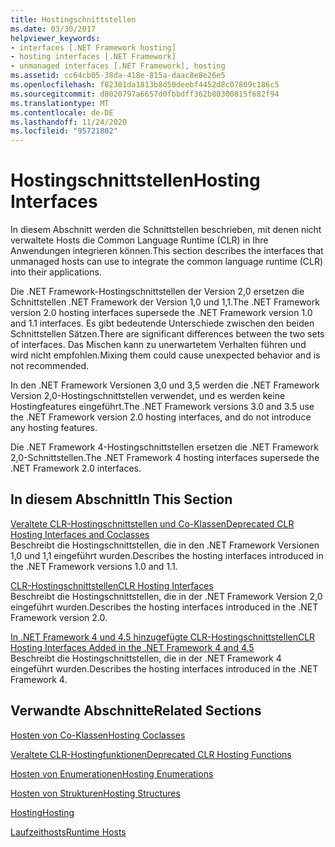 ```yaml
---
title: Hostingschnittstellen
ms.date: 03/30/2017
helpviewer_keywords:
- interfaces [.NET Framework hosting]
- hosting interfaces [.NET Framework]
- unmanaged interfaces [.NET Framework], hosting
ms.assetid: cc64cb05-38da-418e-815a-daac8e8e26e5
ms.openlocfilehash: f82301da1813b8d50deebf4452d8c07809c186c5
ms.sourcegitcommit: d8020797a6657d0fbbdff362b80300815f682f94
ms.translationtype: MT
ms.contentlocale: de-DE
ms.lasthandoff: 11/24/2020
ms.locfileid: "95721802"
---
```

# <a name="hosting-interfaces"></a><span data-ttu-id="de5c5-102">Hostingschnittstellen</span><span class="sxs-lookup"><span data-stu-id="de5c5-102">Hosting Interfaces</span></span>

<span data-ttu-id="de5c5-103">In diesem Abschnitt werden die Schnittstellen beschrieben, mit denen nicht verwaltete Hosts die Common Language Runtime (CLR) in Ihre Anwendungen integrieren können.</span><span class="sxs-lookup"><span data-stu-id="de5c5-103">This section describes the interfaces that unmanaged hosts can use to integrate the common language runtime (CLR) into their applications.</span></span>  
  
 <span data-ttu-id="de5c5-104">Die .NET Framework-Hostingschnittstellen der Version 2,0 ersetzen die Schnittstellen .NET Framework der Version 1,0 und 1,1.</span><span class="sxs-lookup"><span data-stu-id="de5c5-104">The .NET Framework version 2.0 hosting interfaces supersede the .NET Framework version 1.0 and 1.1 interfaces.</span></span> <span data-ttu-id="de5c5-105">Es gibt bedeutende Unterschiede zwischen den beiden Schnittstellen Sätzen.</span><span class="sxs-lookup"><span data-stu-id="de5c5-105">There are significant differences between the two sets of interfaces.</span></span> <span data-ttu-id="de5c5-106">Das Mischen kann zu unerwartetem Verhalten führen und wird nicht empfohlen.</span><span class="sxs-lookup"><span data-stu-id="de5c5-106">Mixing them could cause unexpected behavior and is not recommended.</span></span>  
  
 <span data-ttu-id="de5c5-107">In den .NET Framework Versionen 3,0 und 3,5 werden die .NET Framework Version 2,0-Hostingschnittstellen verwendet, und es werden keine Hostingfeatures eingeführt.</span><span class="sxs-lookup"><span data-stu-id="de5c5-107">The .NET Framework versions 3.0 and 3.5 use the .NET Framework version 2.0 hosting interfaces, and do not introduce any hosting features.</span></span>  
  
 <span data-ttu-id="de5c5-108">Die .NET Framework 4-Hostingschnittstellen ersetzen die .NET Framework 2,0-Schnittstellen.</span><span class="sxs-lookup"><span data-stu-id="de5c5-108">The .NET Framework 4 hosting interfaces supersede the .NET Framework 2.0 interfaces.</span></span>
  
## <a name="in-this-section"></a><span data-ttu-id="de5c5-109">In diesem Abschnitt</span><span class="sxs-lookup"><span data-stu-id="de5c5-109">In This Section</span></span>  

 [<span data-ttu-id="de5c5-110">Veraltete CLR-Hostingschnittstellen und Co-Klassen</span><span class="sxs-lookup"><span data-stu-id="de5c5-110">Deprecated CLR Hosting Interfaces and Coclasses</span></span>](deprecated-clr-hosting-interfaces-and-coclasses.md)  
 <span data-ttu-id="de5c5-111">Beschreibt die Hostingschnittstellen, die in den .NET Framework Versionen 1,0 und 1,1 eingeführt wurden.</span><span class="sxs-lookup"><span data-stu-id="de5c5-111">Describes the hosting interfaces introduced in the .NET Framework versions 1.0 and 1.1.</span></span>  
  
 [<span data-ttu-id="de5c5-112">CLR-Hostingschnittstellen</span><span class="sxs-lookup"><span data-stu-id="de5c5-112">CLR Hosting Interfaces</span></span>](clr-hosting-interfaces.md)  
 <span data-ttu-id="de5c5-113">Beschreibt die Hostingschnittstellen, die in der .NET Framework Version 2,0 eingeführt wurden.</span><span class="sxs-lookup"><span data-stu-id="de5c5-113">Describes the hosting interfaces introduced in the .NET Framework version 2.0.</span></span>  
  
 [<span data-ttu-id="de5c5-114">In .NET Framework 4 und 4.5 hinzugefügte CLR-Hostingschnittstellen</span><span class="sxs-lookup"><span data-stu-id="de5c5-114">CLR Hosting Interfaces Added in the .NET Framework 4 and 4.5</span></span>](clr-hosting-interfaces-added-in-the-net-framework-4-and-4-5.md)  
 <span data-ttu-id="de5c5-115">Beschreibt die Hostingschnittstellen, die in der .NET Framework 4 eingeführt wurden.</span><span class="sxs-lookup"><span data-stu-id="de5c5-115">Describes the hosting interfaces introduced in the .NET Framework 4.</span></span>  
  
## <a name="related-sections"></a><span data-ttu-id="de5c5-116">Verwandte Abschnitte</span><span class="sxs-lookup"><span data-stu-id="de5c5-116">Related Sections</span></span>  

 [<span data-ttu-id="de5c5-117">Hosten von Co-Klassen</span><span class="sxs-lookup"><span data-stu-id="de5c5-117">Hosting Coclasses</span></span>](hosting-coclasses.md)  
  
 [<span data-ttu-id="de5c5-118">Veraltete CLR-Hostingfunktionen</span><span class="sxs-lookup"><span data-stu-id="de5c5-118">Deprecated CLR Hosting Functions</span></span>](deprecated-clr-hosting-functions.md)  
  
 [<span data-ttu-id="de5c5-119">Hosten von Enumerationen</span><span class="sxs-lookup"><span data-stu-id="de5c5-119">Hosting Enumerations</span></span>](hosting-enumerations.md)  
  
 [<span data-ttu-id="de5c5-120">Hosten von Strukturen</span><span class="sxs-lookup"><span data-stu-id="de5c5-120">Hosting Structures</span></span>](hosting-structures.md)  
  
 [<span data-ttu-id="de5c5-121">Hosting</span><span class="sxs-lookup"><span data-stu-id="de5c5-121">Hosting</span></span>](index.md)  
  
 <span data-ttu-id="de5c5-122">[Laufzeithosts](/previous-versions/dotnet/netframework-4.0/a51xd4ze(v=vs.100))</span><span class="sxs-lookup"><span data-stu-id="de5c5-122">[Runtime Hosts](/previous-versions/dotnet/netframework-4.0/a51xd4ze(v=vs.100))</span></span>
